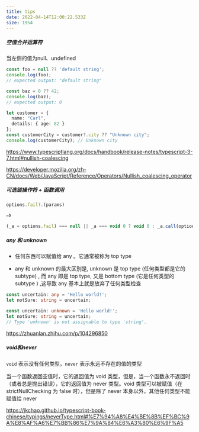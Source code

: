 ```yaml
---
title: tips
date: 2022-04-14T12:00:22.533Z
size: 1954
---
```

##### 空值合并运算符

当左侧的值为null、undefined

```typescript
const foo = null ?? 'default string';
console.log(foo);
// expected output: "default string"

const baz = 0 ?? 42;
console.log(baz);
// expected output: 0
```

```typescript
let customer = {
  name: "Carl",
  details: { age: 82 }
};
const customerCity = customer?.city ?? "Unknown city";
console.log(customerCity); // Unknown city
```

https://www.typescriptlang.org/docs/handbook/release-notes/typescript-3-7.html#nullish-coalescing

https://developer.mozilla.org/zh-CN/docs/Web/JavaScript/Reference/Operators/Nullish_coalescing_operator

##### 可选链操作符 + 函数调用

```typescript
options.fail?.(params)

=》

(_a = options.fail) === null || _a === void 0 ? void 0 : _a.call(options, data);
```

##### any 和 unknown

- 任何东西可以赋值给 any 。它通常被称为 top type

- any 和 unknown 的最大区别是, unknown 是 top type (任何类型都是它的 subtype) , 而 any 即是 top type, 又是 bottom type (它是任何类型的 subtype ) ,这导致 any 基本上就是放弃了任何类型检查

```typescript
const uncertain: any = 'Hello world!';
let notSure: string = uncertain;
```

```typescript
const uncertain: unknown = 'Hello world!';
let notSure: string = uncertain;
// Type 'unknown' is not assignable to type 'string'.
```

https://zhuanlan.zhihu.com/p/104296850

##### void和never

`void` 表示没有任何类型，`never` 表示永远不存在的值的类型

当一个函数返回空值时，它的返回值为 void 类型，但是，当一个函数永不返回时（或者总是抛出错误），它的返回值为 never 类型。void 类型可以被赋值（在 strictNullChecking 为 false 时），但是除了 never 本身以外，其他任何类型不能赋值给 never

https://jkchao.github.io/typescript-book-chinese/typings/neverType.html#%E7%94%A8%E4%BE%8B%EF%BC%9A%E8%AF%A6%E7%BB%86%E7%9A%84%E6%A3%80%E6%9F%A5

